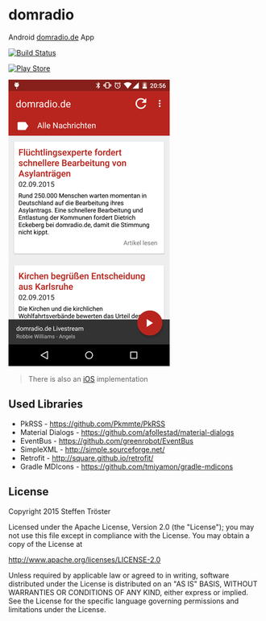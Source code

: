# domradio

Android [domradio.de](http://domradio.de) App 

[![Build Status](https://travis-ci.org/stetro/domradio-android.svg)](https://travis-ci.org/stetro/domradio-android)

[![Play Store](https://developer.android.com/images/brand/en_generic_rgb_wo_45.png)](https://play.google.com/store/apps/details?id=de.domradio)

![Screenshot](images/screenshot.png)

> There is also an [iOS](https://github.com/stetro/domradio-ios) implementation

Used Libraries
--------------

* PkRSS - https://github.com/Pkmmte/PkRSS
* Material Dialogs - https://github.com/afollestad/material-dialogs
* EventBus - https://github.com/greenrobot/EventBus
* SimpleXML - http://simple.sourceforge.net/
* Retrofit - http://square.github.io/retrofit/
* Gradle MDIcons - https://github.com/tmiyamon/gradle-mdicons

License
-------

Copyright 2015 Steffen Tröster

Licensed under the Apache License, Version 2.0 (the "License");
you may not use this file except in compliance with the License.
You may obtain a copy of the License at

http://www.apache.org/licenses/LICENSE-2.0

Unless required by applicable law or agreed to in writing, software
distributed under the License is distributed on an "AS IS" BASIS,
WITHOUT WARRANTIES OR CONDITIONS OF ANY KIND, either express or implied.
See the License for the specific language governing permissions and
limitations under the License.

